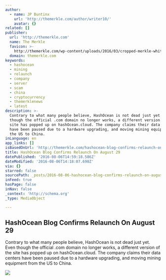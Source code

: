 ```yaml
---
author:
  - name: JP Buntinx
    url: 'http://themerkle.com/author/writer10/'
    avatar: {}
related: []
publisher:
  url: 'http://themerkle.com'
  name: The Merkle
  favicon: >-
    http://themerkle.com/wp-content/uploads/2016/03/cropped-merkle-white-1-192x192.png
  domain: themerkle.com
keywords:
  - hashocean
  - mining
  - relaunch
  - company
  - server
  - scam
  - china
  - cryptocurrency
  - themerklenews
  - latest
description: >-
  Contrary to what many people believe, HashOcean is not dead just yet. Even
  though the official .com domain no longer works, a different version of the
  site has popped up on hashOcean.cloud. The company claims their data centers
  have been paused due to a hardware upgrading, and moving mining equipment from
  the US to China.
inLanguage: en
app_links: []
isBasedOnUrl: 'http://themerkle.com/hashocean-blog-confirms-relaunch-on-august-29/'
title: HashOcean Blog Confirms Relaunch On August 29
datePublished: '2016-08-06T14:59:18.586Z'
dateModified: '2016-08-06T14:18:07.690Z'
via: {}
starred: false
sourcePath: _posts/2016-08-06-hashocean-blog-confirms-relaunch-on-august-29.md
inFeed: true
hasPage: false
inNav: false
_context: 'http://schema.org'
_type: MediaObject

---
```

<article style=""><h1>HashOcean Blog Confirms Relaunch On August 29</h1><p>Contrary to what many people believe, HashOcean is not dead just yet. Even though the official .com domain no longer works, a different version of the site has popped up on hashOcean.cloud. The company claims their data centers have been paused due to a hardware upgrading, and moving mining equipment from the US to China.</p><img src="http://themerkle.com/wp-content/uploads/2016/06/HashOcean-1.jpg" /></article>